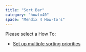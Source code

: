 ```yaml
---
title: "Sort Bar"
category: "howto40"
space: "Mendix 4 How-to's"
---
```

Please select a How To:

*   [Set up multiple sorting priorities](Set+up+multiple+sorting+priorities)